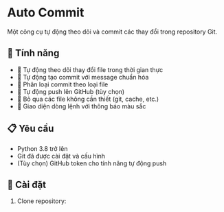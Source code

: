 # Auto Commit

Một công cụ tự động theo dõi và commit các thay đổi trong repository Git.

## 🌟 Tính năng

- 🔄 Tự động theo dõi thay đổi file trong thời gian thực
- 📝 Tự động tạo commit với message chuẩn hóa
- 🎨 Phân loại commit theo loại file
- 🚀 Tự động push lên GitHub (tùy chọn)
- 🎯 Bỏ qua các file không cần thiết (git, cache, etc.)
- 🌈 Giao diện dòng lệnh với thông báo màu sắc

## 📋 Yêu cầu

- Python 3.8 trở lên
- Git đã được cài đặt và cấu hình
- (Tùy chọn) GitHub token cho tính năng tự động push

## 🚀 Cài đặt

1. Clone repository: